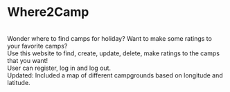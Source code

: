 # Where2Camp
<br>
Wonder where to find camps for holiday? Want to make some ratings to your favorite camps?
<br>
Use this website to find, create, update, delete, make ratings to the camps that you want!
<br>
User can register, log in and log out.
<br>
Updated:
Included a map of different campgrounds based on longitude and latitude.
